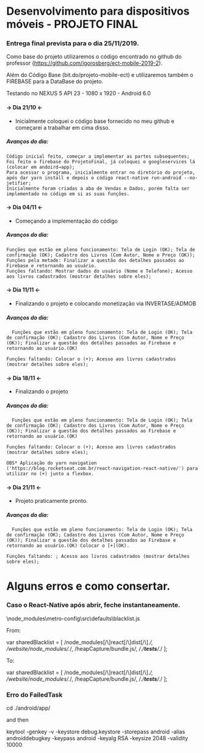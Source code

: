 # Desenvolvimento para dispositivos móveis - PROJETO FINAL

### Entrega final prevista para o dia 25/11/2019.


Como base do projeto utilizaremos o código encontrado no github do professor (https://github.com/igorosberg/ect-mobile-2019-2).

Além do Código Base (bit.do/projeto-mobile-ect) e utilizaremos também o FIREBASE para a DataBase do projeto.

Testando no NEXUS 5 API 23 - 1080 x 1920 - Android 6.0

#### → Dia 21/10 ←
- Inicialmente coloquei o código base fornecido no meu github e começarei a trabalhar em cima disso.

##### Avanços do dia: ###### 
    Código inicial feito, começar a implementar as partes subsequentes;  
    Foi feito o firebase do ProjetoFinal, já coloquei o googleservices lá (colocar em andoird→app);  
    Para acessar o programa, inicialmente entrar no diretório do projeto, após dar yarn install e depois o código react-native run-android --no-jetifier;  
    Inicialmente foram criadas a aba de Vendas e Dados, porém falta ser implementado no código em si as suas funções.
                
#### → Dia 04/11 ←
- Começando a implementação do código

##### Avanços do dia: ###### 
    Funções que estão em pleno funcionamento: Tela de Login (OK); Tela de confirmação (OK); Cadastro dos Livros (Com Autor, Nome e Preço (OK));
    Funções pela metade: Finalizar a questão dos detalhes passados ao Firebase e retornando ao usuário.
    Funções faltando: Mostrar dados do usuário (Nome e Telefone); Acesso aos livros cadastrados (mostrar detalhes sobre eles); 

#### → Dia 11/11 ←
- Finalizando o projeto e colocando monetização via INVERTASE/ADMOB

##### Avanços do dia: ###### 
      Funções que estão em pleno funcionamento: Tela de Login (OK); Tela de confirmação (OK); Cadastro dos Livros (Com Autor, Nome e Preço (OK)); Finalizar a questão dos detalhes passados ao Firebase e retornando ao usuário.(OK)

    Funções faltando: Colocar o (+); Acesso aos livros cadastrados (mostrar detalhes sobre eles); 
    
#### → Dia 18/11 ←
- Finalizando o projeto

##### Avanços do dia: ###### 
      Funções que estão em pleno funcionamento: Tela de Login (OK); Tela de confirmação (OK); Cadastro dos Livros (Com Autor, Nome e Preço (OK)); Finalizar a questão dos detalhes passados ao Firebase e retornando ao usuário.(OK)

    Funções faltando: Colocar o (+); Acesso aos livros cadastrados (mostrar detalhes sobre eles);
    
    OBS* Aplicação do yarn navigation ('https://blog.rocketseat.com.br/react-navigation-react-native/') para utilizar no (+) junto a flexbox. 

#### → Dia 21/11 ←
- Projeto praticamente pronto.

##### Avanços do dia: ###### 
      Funções que estão em pleno funcionamento: Tela de Login (OK); Tela de confirmação (OK); Cadastro dos Livros (Com Autor, Nome e Preço (OK)); Finalizar a questão dos detalhes passados ao Firebase e retornando ao usuário.(OK) Colocar o [+](OK).

    Funções faltando: ; Acesso aos livros cadastrados (mostrar detalhes sobre eles);
    

# Alguns erros e como consertar.

### Caso o React-Native após abrir, feche instantaneamente.
\node_modules\metro-config\src\defaults\blacklist.js

From:

var sharedBlacklist = [
  /node_modules[/\\]react[/\\]dist[/\\].*/,
  /website\/node_modules\/.*/,
  /heapCapture\/bundle\.js/,
  /.*\/__tests__\/.*/
];

To:

 var sharedBlacklist = [
  /node_modules[\/\\]react[\/\\]dist[\/\\].*/,
  /website\/node_modules\/.*/,
  /heapCapture\/bundle\.js/,
  /.*\/__tests__\/.*/
];

### Erro do FailedTask

cd ./android/app/

and then

keytool -genkey -v -keystore debug.keystore -storepass android -alias androiddebugkey -keypass android -keyalg RSA -keysize 2048 -validity 10000
